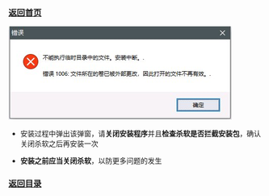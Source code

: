 
### [返回首页](./Home)


![](./1006.jpg)

- 安装过程中弹出该弹窗，请**关闭安装程序**并且**检查杀软是否拦截安装包**，确认关闭杀软之后再安装一次

- **安装之前应当关闭杀软**，以防更多问题的发生


### [返回目录](./常见问题指南)